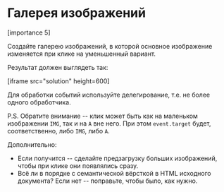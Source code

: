 # Галерея изображений

[importance 5]

Создайте галерею изображений, в которой основное изображение изменяется при клике на уменьшенный вариант.

Результат должен выглядеть так:

[iframe src="solution" height=600]

Для обработки событий используйте делегирование, т.е. не более одного обработчика.

P.S. Обратите внимание -- клик может быть как на маленьком изображении `IMG`, так и на `A` вне него. При этом `event.target` будет, соответственно, либо `IMG`, либо `A`.

Дополнительно:

<ul>
<li>Если получится -- сделайте предзагрузку больших изображений, чтобы при клике они появлялись сразу.</li>
<li>Всё ли в порядке с семантической вёрсткой в HTML исходного документа? Если нет -- поправьте, чтобы было, как нужно.</li>
</ul>